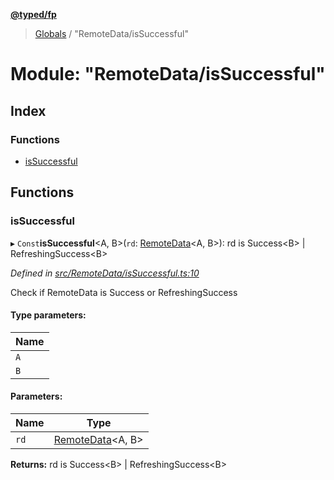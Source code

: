 **[@typed/fp](../README.md)**

> [Globals](../globals.md) / "RemoteData/isSuccessful"

# Module: "RemoteData/isSuccessful"

## Index

### Functions

* [isSuccessful](_remotedata_issuccessful_.md#issuccessful)

## Functions

### isSuccessful

▸ `Const`**isSuccessful**\<A, B>(`rd`: [RemoteData](_remotedata_remotedata_.md#remotedata)\<A, B>): rd is Success\<B> \| RefreshingSuccess\<B>

*Defined in [src/RemoteData/isSuccessful.ts:10](https://github.com/TylorS/typed-fp/blob/6ccb290/src/RemoteData/isSuccessful.ts#L10)*

Check if RemoteData is Success or RefreshingSuccess

#### Type parameters:

Name |
------ |
`A` |
`B` |

#### Parameters:

Name | Type |
------ | ------ |
`rd` | [RemoteData](_remotedata_remotedata_.md#remotedata)\<A, B> |

**Returns:** rd is Success\<B> \| RefreshingSuccess\<B>
